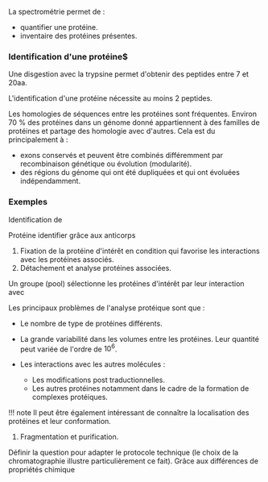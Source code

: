 La spectrométrie permet de :

* quantifier une protéine.
* inventaire des protéines présentes.

### Identification d'une protéine$

Une disgestion avec la trypsine permet d'obtenir des peptides entre 7 et 20aa.

L'identification d'une protéine nécessite au moins 2 peptides.

Les homologies de séquences entre les protéines sont fréquentes. Environ 70 % des protéines dans un génome donné appartiennent à des familles de protéines et partage des homologie avec d'autres. Cela est du principalement à :

- exons conservés et peuvent être combinés différemment par recombinaison génétique ou évolution (modularité).
- des régions du génome qui ont été dupliquées et qui ont évoluées indépendamment.


### Exemples

Identification de

Protéine identifier grâce aux anticorps

1. Fixation de la protéine d'intérêt en condition qui favorise les interactions avec les protéines associés.
2. Détachement et analyse protéines associées.

Un groupe (pool) sélectionne les protéines d'intérêt par leur interaction avec

Les principaux problèmes de l'analyse protéique sont que :

* Le nombre de type de protéines différents.
* La grande variabilité dans les volumes entre les protéines. Leur quantité peut variée de l'ordre de $10^6$.
* Les interactions avec les autres molécules :

    * Les modifications post traductionnelles.
    * Les autres protéines notamment dans le cadre de la formation de complexes protéiques.

!!! note
    Il peut être également intéressant de connaître la localisation des protéines et leur conformation.

1.  Fragmentation et purification.

Définir la question pour adapter le protocole technique (le choix de la chromatographie illustre particulièrement ce fait). Grâce aux différences de propriétés chimique
